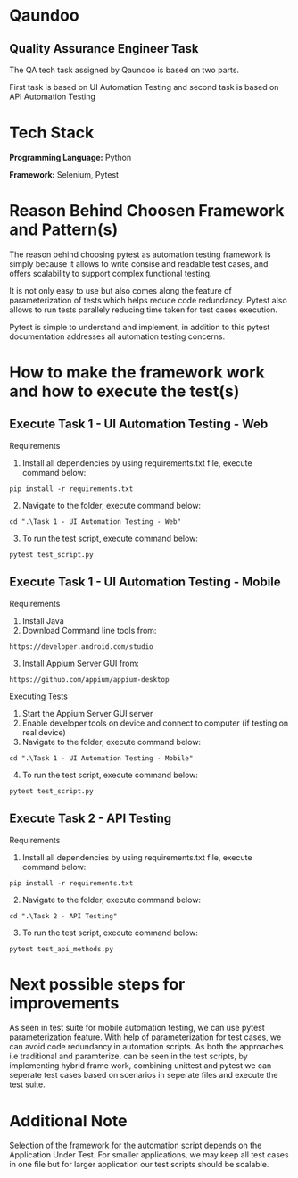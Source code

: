 
# Qaundoo 
## Quality Assurance Engineer Task

The QA tech task assigned by Qaundoo is based on two parts.
                                                                                        
First task is based on UI Automation Testing and second task is based on API Automation Testing




# Tech Stack

**Programming Language:** Python

**Framework:** Selenium, Pytest

# Reason Behind Choosen Framework and Pattern(s)
The reason behind choosing pytest as automation testing framework is simply because it allows
to write consise and readable test cases, and offers scalability to support complex functional testing.

It is not only easy to use but also comes along the feature of parameterization of tests which helps
reduce code redundancy. Pytest also allows to run tests parallely reducing time taken for test cases execution.

Pytest is simple to understand and implement, in addition to this pytest documentation addresses all automation testing concerns.

# How to make the framework work and how to execute the test(s)

## Execute Task 1 - UI Automation Testing - Web

Requirements

1. Install all dependencies by using requirements.txt file, execute command below:
```
pip install -r requirements.txt
```
2. Navigate to the folder, execute command below:
```
cd ".\Task 1 - UI Automation Testing - Web"
```
3. To run the test script, execute command below:
```
pytest test_script.py
```

## Execute Task 1 - UI Automation Testing - Mobile

Requirements
1. Install Java
2. Download Command line tools from:
```
https://developer.android.com/studio
```

3. Install Appium Server GUI from:
```
https://github.com/appium/appium-desktop
```
Executing Tests
1. Start the Appium Server GUI server
2. Enable developer tools on device and connect to computer (if testing on real device)
3. Navigate to the folder, execute command below:
```
cd ".\Task 1 - UI Automation Testing - Mobile"
```
4. To run the test script, execute command below:
```
pytest test_script.py
```
## Execute Task 2 - API Testing

Requirements

1. Install all dependencies by using requirements.txt file, execute command below:
```
pip install -r requirements.txt
```
2. Navigate to the folder, execute command below:
```
cd ".\Task 2 - API Testing"
```
3. To run the test script, execute command below:
```
pytest test_api_methods.py
```

# Next possible steps for improvements

As seen in test suite for mobile automation testing, we can use pytest parameterization feature. With help of parameterization for test cases, we can avoid code redundancy in automation scripts.
As both the approaches i.e traditional and paramterize, can be seen in the test scripts, by implementing hybrid frame work, combining unittest and pytest we can seperate test cases based on scenarios in seperate files and execute the test suite. 

# Additional Note
Selection of the framework for the automation script depends on the Application Under Test. For smaller applications, we may keep all test cases in one file but for larger application our test scripts should be scalable.



    

